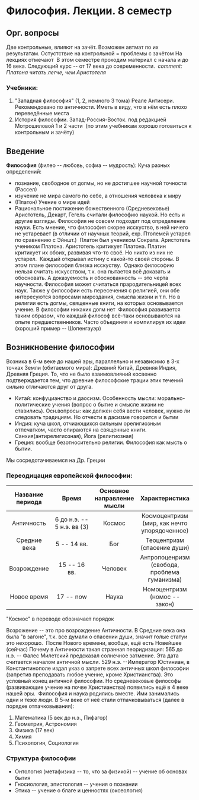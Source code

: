 # Философия. Лекции. 8 семестр
## Орг. вопросы
Две контрольные, влияют на зачёт. Возможен автмат по их результатам. Остустствие на контрольной = проблемы с зачётом 
На лекциях отмечают
​
В этом семестре проходим материал с начала и до 16 века. Следующий курс -- от 17 века до современности.
​
_comment:
Платона читать легче, чем Аристотеля_
### Учебники:
1. "Западная философия" (1, 2, немного 3 тома) Реале Антисери. Рекомендовано по античности. Иметь в виду, что в нём есть плохо переведённые места
2. История философии. Запад-Россия-Восток. под редакцией Мотрошиловой 1 и 2 части
​
(по этим учебникам хорошо готовиться к контрольным и зачёту)
## Введение
**Философия** (филео -- любовь, софиа -- мудрость):
Куча разных определений:
 * познание, свободное от догмы, но не достигшее научной точности (Рассел)
 * изучение не мира самого по себе, а отношения человека к миру
 * (Платон) Учение о мире идей
 * Рациональное постижение божественного (Средневековье)
​
Аристотель, Декарт, Гегель считали философию наукой. Но есть и другие взгляды. Философия не совсем подходит под определение науки. Есть мнение, что философия скорее исскуство, в ней ничего не устаревает (в отличии от научных теорий, exp. Птолемей устарел по сравнению с Эйншт.)
​
Платон был учеником Сократа. Аристотель учеником Платона. Аристотель критикует Платона. Платин критикует их обоих, развивая что-то своё. Но никто из них не устарел.
​
Каждый открывал истину с какой-то своей стороны.
В этом плане философия близка исскуству.
​
Однако философию нельзя считать искусством, т.к. она пытается всё доказать и обосновать. А доказуемость и обоснованность -- это черта научности. Философия может считаться прародительницей всех наук. 
Также у философии есть пересечения с религией, они обе интересуются вопросами мироздания, смысла жизни и т.п. Но в религии есть догмы, священные книги, на которых основывается учение. В философии никаких догм нет
​
Философия развивается таким образом, что каждый философ всё-таки основываются на опыте предшественников. Часто объединяя и компилируя их идеи (хороший пример -- Шопенгауэр)
## Возникновение философии
Возника в 6-м веке до нашей эры, параллельно и независимо
в 3-х точках Земли (обитаемого мира): Древний Китай, Древняя Индия, Древняя Греция. То, что не было взаимовлияний косвенно подтверждается тем, что древние философские трации этих течений сильно отличаются друг от друга. 
​
 * Китай: конфуцианство и даосизм. Особенность мысли: морально-политические учения (вопрос о бытие и смысле жизни не ставились). Осн.вопросы: как должен себя вести человек, нужно ли следовать традициям. Но отчести в дасизме говорится и бытии
 * Индия: куча школ, отчиающихся сильным орелигиозным отпечатком, часто опираются на священные книги. Санхия(антирелигиозная), Йога (религиозная)
 * Греция: вообще безотносительно религии. Философия как мысть о бытии.
 
Мы сосредотачиваемся на Др. Греции
### Переодицация европейской философии:
Название периода | Время | Основное направление мысли | Характеристика
:--------------: | :----: | :------------------------: | :------------:
Античность | 6 до н.э. -- 5&nbsp;н.э.&nbsp;вв&nbsp;(3) | Космос |Космоцентризм (мир, как нечто упорядоченное)
Средние века | 5 -- 14 вв. | Бог | Теоцентризм (спасение души)
Возрождение | 15 -- 16 вв. | Человек | Антропоценризм (свобода, проблема гуманизма)
Новое время | 17 -- now | Наука | Номоцентризм (номос -- закон)

"Космос" в переводе обозначает порядок
 
Возрожение -- это про возрождение Античности. В Средние века она была "в загоне", т.к. все думали о спасении души, значит голые статуи это нехорошо.
​
После Нового времени, вообще, ещё есть Новейшее (сейчас)
​
Почему в Античности такая странная пеоридизация:
565 до н.э. -- Фалес Милетский предсказал солнечное затмение. Эта дата считается началом античной мысли.
529 н.э. --Император Юстиниан, в Константинополе издал указ о запрете всех античных школ философии (запретив преподавать любое учение, кроме Христианства). Это условный конец античной философии. Но средневековые философы (развивающие учение на почве Христианства) появились ещё в 4 веке нашей эры.
​
Философия и наука родились вместе. Ими занимались одни и теже люди. В 5-м веке от неё стали отпачковываться (далее в порядке отпачковывания):
​
1. Математика (5 век до н.э., Пифагор)
2. Геометрия, Астрономия
3. Физика (17 век)
4. Химия
5. Психология, Социология
### Структура философии
 * Онтология (метафизика -- то, что за физикой) -- учение об основах бытия
 * Гносиология, эпистология -- учения о познании
 * Этика -- учение о благе и ценностях (оксеология)
